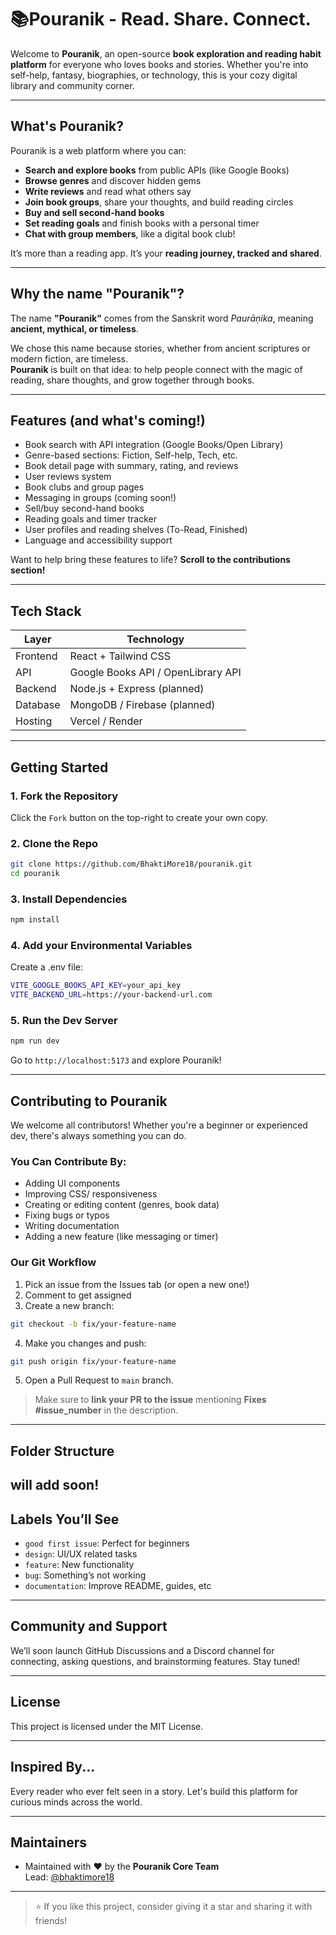 # 📚Pouranik - Read. Share. Connect.

Welcome to **Pouranik**, an open-source **book exploration and reading habit platform** for everyone who loves books and stories. Whether you're into self-help, fantasy, biographies, or technology, this is your cozy digital library and community corner.

---

## What's Pouranik?

Pouranik is a web platform where you can:

- **Search and explore books** from public APIs (like Google Books)
- **Browse genres** and discover hidden gems
- **Write reviews** and read what others say
- **Join book groups**, share your thoughts, and build reading circles
- **Buy and sell second-hand books**
- **Set reading goals** and finish books with a personal timer
- **Chat with group members**, like a digital book club!

It’s more than a reading app. It’s your **reading journey, tracked and shared**.

---

## Why the name **"Pouranik"**?

The name **"Pouranik"** comes from the Sanskrit word _Paurāṇika_, meaning **ancient, mythical, or timeless**.

We chose this name because stories, whether from ancient scriptures or modern fiction, are timeless.  
**Pouranik** is built on that idea: to help people connect with the magic of reading, share thoughts, and grow together through books.

---

## Features (and what's coming!)

- Book search with API integration (Google Books/Open Library)
- Genre-based sections: Fiction, Self-help, Tech, etc.
- Book detail page with summary, rating, and reviews
- User reviews system
- Book clubs and group pages
- Messaging in groups (coming soon!)
- Sell/buy second-hand books
- Reading goals and timer tracker
- User profiles and reading shelves (To-Read, Finished)
- Language and accessibility support

Want to help bring these features to life? **Scroll to the contributions section!**

---

## Tech Stack

| Layer    | Technology                         |
| -------- | ---------------------------------- |
| Frontend | React + Tailwind CSS               |
| API      | Google Books API / OpenLibrary API |
| Backend  | Node.js + Express (planned)        |
| Database | MongoDB / Firebase (planned)       |
| Hosting  | Vercel / Render                    |

---

## Getting Started

### 1. Fork the Repository

Click the `Fork` button on the top-right to create your own copy.

### 2. Clone the Repo

```bash
git clone https://github.com/BhaktiMore18/pouranik.git
cd pouranik
```

### 3. Install Dependencies

```bash
npm install
```

### 4. Add your Environmental Variables

Create a .env file:

```bash
VITE_GOOGLE_BOOKS_API_KEY=your_api_key
VITE_BACKEND_URL=https://your-backend-url.com
```

### 5. Run the Dev Server

```bash
npm run dev
```

Go to `http://localhost:5173` and explore Pouranik!

---

## Contributing to Pouranik

We welcome all contributors! Whether you're a beginner or experienced dev, there's always something you can do.

### You Can Contribute By:

- Adding UI components
- Improving CSS/ responsiveness
- Creating or editing content (genres, book data)
- Fixing bugs or typos
- Writing documentation
- Adding a new feature (like messaging or timer)

### Our Git Workflow

1. Pick an issue from the Issues tab (or open a new one!)
2. Comment to get assigned
3. Create a new branch:

```bash
git checkout -b fix/your-feature-name
```

4. Make you changes and push:

```bash
git push origin fix/your-feature-name
```

5. Open a Pull Request to `main` branch.

> Make sure to **link your PR to the issue** mentioning **Fixes #issue_number** in the description.

--- 

## Folder Structure
will add soon!
---

## Labels You’ll See

- `good first issue`: Perfect for beginners
- `design`: UI/UX related tasks
- `feature`: New functionality
- `bug`: Something’s not working
- `documentation`: Improve README, guides, etc

---

## Community and Support

We’ll soon launch GitHub Discussions and a Discord channel for connecting, asking questions, and brainstorming features. Stay tuned!

--- 

## License

This project is licensed under the MIT License.

---

## Inspired By...

Every reader who ever felt seen in a story. Let's build this platform for curious minds across the world.

---

## Maintainers

- Maintained with ❤️ by the **Pouranik Core Team**  
  Lead: [@bhaktimore18](https://github.com/BhaktiMore18)

---

> ⭐ If you like this project, consider giving it a star and sharing it with friends!
